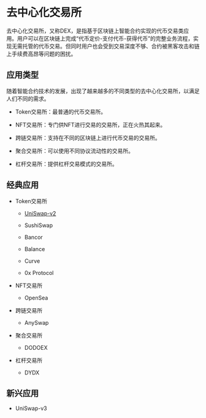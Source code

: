 # 去中心化交易所
    
去中心化交易所，又称DEX，是指基于区块链上智能合约实现的代币交易类应用。用户可以在区块链上完成“代币定价-支付代币-获得代币”的完整业务流程，实现无需托管的代币交易。但同时用户也会受到交易深度不够、合约被黑客攻击和链上手续费高昂等问题的困扰。

## 应用类型

随着智能合约技术的发展，出现了越来越多的不同类型的去中心化交易所，以满足人们不同的需求。

- Token交易所：最普通的代币交易所。

- NFT交易所：专门供NFT进行交易的交易所，正在火热其起来。

- 跨链交易所：支持在不同的区块链上进行代币交易的交易所。

- 聚合交易所：可以使用不同协议流动性的交易所。

- 杠杆交易所：提供杠杆交易模式的交易所。

## 经典应用

- Token交易所

    - [UniSwap-v2](./UniSwap-v2/index.md)

    - SushiSwap

    - Bancor

    - Balance

    - Curve

    - 0x Protocol

- NFT交易所

    - OpenSea

- 跨链交易所

    - AnySwap

- 聚合交易所

    - DODOEX

- 杠杆交易所

    - DYDX


## 新兴应用

- UniSwap-v3
